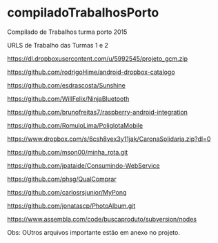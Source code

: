 # compiladoTrabalhosPorto
Compilado de Trabalhos turma porto 2015

URLS de Trabalho das Turmas 1 e 2

https://dl.dropboxusercontent.com/u/5992545/projeto_gcm.zip

https://github.com/rodrigoHime/android-dropbox-catalogo

https://github.com/esdrascosta/Sunshine

https://github.com/WillFelix/NinjaBluetooth

https://github.com/brunofreitas7/raspberry-android-integration

https://github.com/RomuloLima/PoliglotaMobile

https://www.dropbox.com/s/6csh8vex3y11jak/CaronaSolidaria.zip?dl=0

https://github.com/mson00/minha_rota.git

https://github.com/jpataide/Consumindo-WebService

https://github.com/phsg/QualComprar

https://github.com/carlosrsjunior/MyPong

https://github.com/jonatascp/PhotoAlbum.git

https://www.assembla.com/code/buscaproduto/subversion/nodes

Obs: OUtros arquivos importante estão em anexo no projeto. 

